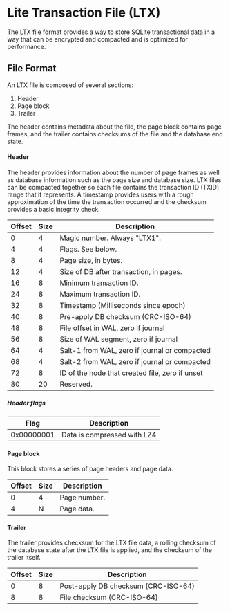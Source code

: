 Lite Transaction File (LTX)
=================================

The LTX file format provides a way to store SQLite transactional data in
a way that can be encrypted and compacted and is optimized for performance.

## File Format

An LTX file is composed of several sections:

1. Header
2. Page block
3. Trailer

The header contains metadata about the file, the page block contains page
frames, and the trailer contains checksums of the file and the database end state.


#### Header

The header provides information about the number of page frames as well as
database information such as the page size and database size. LTX files
can be compacted together so each file contains the transaction ID (TXID) range
that it represents. A timestamp provides users with a rough approximation of
the time the transaction occurred and the checksum provides a basic integrity
check.

| Offset | Size | Description                                     |
| -------| ---- | ----------------------------------------------- |
| 0      | 4    | Magic number. Always "LTX1".                    |
| 4      | 4    | Flags. See below.                               |
| 8      | 4    | Page size, in bytes.                            |
| 12     | 4    | Size of DB after transaction, in pages.         |
| 16     | 8    | Minimum transaction ID.                         |
| 24     | 8    | Maximum transaction ID.                         |
| 32     | 8    | Timestamp (Milliseconds since epoch)            |
| 40     | 8    | Pre-apply DB checksum (CRC-ISO-64)              |
| 48     | 8    | File offset in WAL, zero if journal             |
| 56     | 8    | Size of WAL segment, zero if journal            |
| 64     | 4    | Salt-1 from WAL, zero if journal or compacted   |
| 68     | 4    | Salt-2 from WAL, zero if journal or compacted   |
| 72     | 8    | ID of the node that created file, zero if unset |
| 80     | 20   | Reserved.                                       |


##### Header flags

| Flag       | Description                 |
| ---------- | --------------------------- |
| 0x00000001 | Data is compressed with LZ4 |


#### Page block

This block stores a series of page headers and page data.

| Offset | Size | Description                 |
| -------| ---- | --------------------------- |
| 0      | 4    | Page number.                |
| 4      | N    | Page data.                  |


#### Trailer

The trailer provides checksum for the LTX file data, a rolling checksum of the
database state after the LTX file is applied, and the checksum of the trailer
itself.

| Offset | Size | Description                             |
| -------| ---- | --------------------------------------- |
| 0      | 8    | Post-apply DB checksum (CRC-ISO-64)     |
| 8      | 8    | File checksum (CRC-ISO-64)              |


